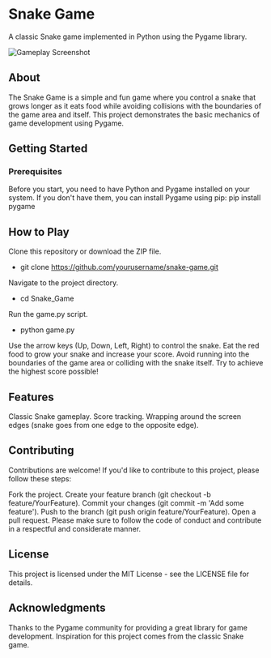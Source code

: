 # Snake Game

A classic Snake game implemented in Python using the Pygame library.

![Gameplay Screenshot](screenshot.png)

## About

The Snake Game is a simple and fun game where you control a snake that grows longer as it eats food while avoiding collisions with the boundaries of the game area and itself. This project demonstrates the basic mechanics of game development using Pygame.

## Getting Started

### Prerequisites

Before you start, you need to have Python and Pygame installed on your system. If you don't have them, you can install Pygame using pip:
pip install pygame


## How to Play
Clone this repository or download the ZIP file.
-  git clone https://github.com/yourusername/snake-game.git

Navigate to the project directory.
-  cd Snake_Game  

Run the game.py script.
-  python game.py
  
Use the arrow keys (Up, Down, Left, Right) to control the snake.
Eat the red food to grow your snake and increase your score.
Avoid running into the boundaries of the game area or colliding with the snake itself.
Try to achieve the highest score possible!

## Features
Classic Snake gameplay.
Score tracking.
Wrapping around the screen edges (snake goes from one edge to the opposite edge).

## Contributing
Contributions are welcome! If you'd like to contribute to this project, please follow these steps:

Fork the project.
Create your feature branch (git checkout -b feature/YourFeature).
Commit your changes (git commit -m 'Add some feature').
Push to the branch (git push origin feature/YourFeature).
Open a pull request.
Please make sure to follow the code of conduct and contribute in a respectful and considerate manner.

## License
This project is licensed under the MIT License - see the LICENSE file for details.

## Acknowledgments
Thanks to the Pygame community for providing a great library for game development.
Inspiration for this project comes from the classic Snake game.
